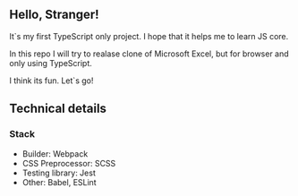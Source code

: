 ## Hello, Stranger!

It`s my first TypeScript only project. 
I hope that it helps me to learn JS core.

In this repo I will try to realase clone of Microsoft Excel, but for browser and only using TypeScript.   

I think its fun. Let`s go!

## Technical details

### Stack

- Builder: Webpack
- CSS Preprocessor: SCSS
- Testing library: Jest
- Other: Babel, ESLint

